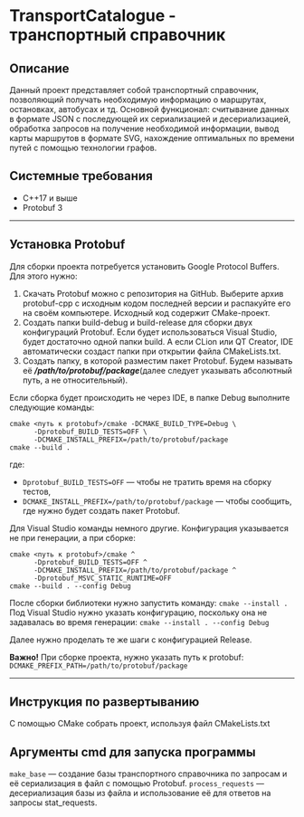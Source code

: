 # TransportCatalogue - транспортный справочник

## Описание

Данный проект представляет собой транспортный справочник, позволяющий получать необходимую информацию о маршрутах, остановках, автобусах и тд. Основной функционал: считывание данных в формате JSON с последующей их сериализацией и десериализацией, обработка запросов на получение необходимой информации, вывод карты маршрутов в формате SVG, нахождение оптимальных по времени путей с помощью технологии графов.

## Системные требования

* C++17 и выше
* Protobuf 3

---

## Установка Protobuf

Для сборки проекта потребуется установить Google Protocol Buffers. Для этого нужно:
1. Скачать Protobuf можно с репозитория на GitHub. Выберите архив protobuf-cpp с исходным кодом последней версии и распакуйте его на своём компьютере. Исходный код содержит CMake-проект.
2. Создать папки build-debug и build-release для сборки двух конфигураций Protobuf. Если будет использоваться Visual Studio, будет достаточно одной папки build. А если CLion или QT Creator, IDE автоматически создаст папки при открытии файла CMakeLists.txt.
3. Создать папку, в которой разместим пакет Protobuf. Будем называть её ***/path/to/protobuf/package***(далее следует указывать абсолютный путь, а не относительный).

Если сборка будет происходить не через IDE, в папке Debug выполните следующие команды:
```
cmake <путь к protobuf>/cmake -DCMAKE_BUILD_TYPE=Debug \
      -Dprotobuf_BUILD_TESTS=OFF \
      -DCMAKE_INSTALL_PREFIX=/path/to/protobuf/package
cmake --build . 
```
где:
* ```Dprotobuf_BUILD_TESTS=OFF``` — чтобы не тратить время на сборку тестов,
* ```DCMAKE_INSTALL_PREFIX=/path/to/protobuf/package``` — чтобы сообщить, где нужно будет создать пакет Protobuf.

Для Visual Studio команды немного другие. Конфигурация указывается не при генерации, а при сборке:
```
cmake <путь к protobuf>/cmake ^
      -Dprotobuf_BUILD_TESTS=OFF ^
      -DCMAKE_INSTALL_PREFIX=/path/to/protobuf/package ^
      -Dprotobuf_MSVC_STATIC_RUNTIME=OFF
cmake --build . --config Debug 
```

После сборки библиотеки нужно запустить команду:
```cmake --install . ```
Под Visual Studio нужно указать конфигурацию, поскольку она не задавалась во время генерации:
```cmake --install . --config Debug ```

Далее нужно проделать те же шаги с конфигурацией Release. 

**Важно!** При сборке проекта, нужно указать путь к protobuf:
```DCMAKE_PREFIX_PATH=/path/to/protobuf/package```

---

## Инструкция по развертыванию

С помощью CMake собрать проект, используя файл CMakeLists.txt

## Аргументы cmd для запуска программы

```make_base``` — создание базы транспортного справочника по запросам и её сериализация в файл с помощью Protobuf.
```process_requests``` — десериализация базы из файла и использование её для ответов на запросы stat_requests.
